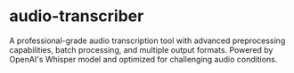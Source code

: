 # audio-transcriber
A professional-grade audio transcription tool with advanced preprocessing capabilities, batch processing, and multiple output formats. Powered by OpenAI's Whisper model and optimized for challenging audio conditions.
